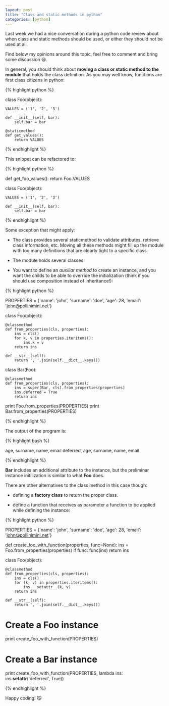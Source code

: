 ```yaml
---
layout: post
title: "Class and static methods in python"
categories: [python]
---
```


Last week we had a nice conversation during a python code review about when class and static methods should be used, or either they should not be used at all.

Find below my opinions around this topic, feel free to comment and bring some discussion :satisfied:.

In general, you should think about **moving a class or static method to the module** that holds the class definition. As you may well know, functions are first class citizens in python:

{% highlight python %}

class Foo(object):

    VALUES = ('1', '2', '3')

    def __init__(self, bar):
        self.bar = bar

    @staticmethod
    def get_values():
        return VALUES

{% endhighlight %}

This snippet can be refactored to:

{% highlight python %}

def get_foo_values():
    return Foo.VALUES

class Foo(object):

    VALUES = ('1', '2', '3')

    def __init__(self, bar):
        self.bar = bar

{% endhighlight %}

Some exception that might apply:

* The class provides several staticmethod to validate attributes, retrieve class information, etc. Moving all these methods might fill up the module with too many definitions that are clearly tight to a specific class.

* The module holds several classes

* You want to define an *auxiliar method* to create an instance, and you want the childs to be able to override the initialization (think if you should use composition instead of inheritance!):

{% highlight python %}

PROPERTIES = {'name': 'john',
              'surname': 'doe',
              'age': 28,
              'email': 'john@pollinimini.net'}


class Foo(object):

    @classmethod
    def from_properties(cls, properties):
        ins = cls()
        for k, v in properties.iteritems():
            ins.k = v
        return ins

    def __str__(self):
        return ', '.join(self.__dict__.keys())


class Bar(Foo):

    @classmethod
    def from_properties(cls, properties):
        ins = super(Bar, cls).from_properties(properties)
        ins.deferred = True
        return ins

print Foo.from_properties(PROPERTIES)
print Bar.from_properties(PROPERTIES)

{% endhighlight %}

The output of the program is:

{% highlight bash %}

age, surname, name, email
deferred, age, surname, name, email

{% endhighlight %}

**Bar** includes an additional attribute to the instance, but the preliminar instance initilization is similar to what **Foo** does.

There are other alternatives to the class method in this case though:

* defining a **factory class** to return the proper class.

* define a function that receives as parameter a function to be applied while defining the instance:

{% highlight python %}

PROPERTIES = {'name': 'john',
              'surname': 'doe',
              'age': 28,
              'email': 'john@pollinimini.net'}


def create_foo_with_function(properties, func=None):
    ins = Foo.from_properties(properties)
    if func:
        func(ins)
    return ins


class Foo(object):

    @classmethod
    def from_properties(cls, properties):
        ins = cls()
        for (k, v) in properties.iteritems():
            ins.__setattr__(k, v)
        return ins

    def __str__(self):
        return ', '.join(self.__dict__.keys())


# Create a Foo instance
print create_foo_with_function(PROPERTIES)

# Create a Bar instance
print create_foo_with_function(PROPERTIES,
                               lambda ins: ins.__setattr__('deferred', True))

{% endhighlight %}

Happy coding! :kissing_cat:
